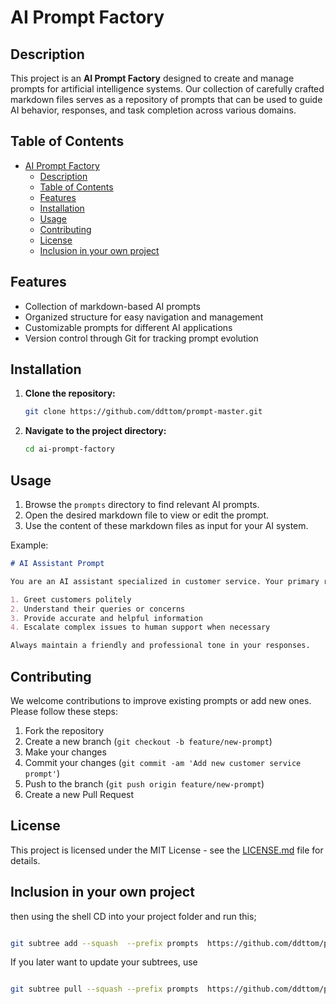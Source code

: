 # AI Prompt Factory

## Description
This project is an **AI Prompt Factory** designed to create and manage prompts for artificial intelligence systems. Our collection of carefully crafted markdown files serves as a repository of prompts that can be used to guide AI behavior, responses, and task completion across various domains.

## Table of Contents
- [AI Prompt Factory](#ai-prompt-factory)
  - [Description](#description)
  - [Table of Contents](#table-of-contents)
  - [Features](#features)
  - [Installation](#installation)
  - [Usage](#usage)
  - [Contributing](#contributing)
  - [License](#license)
  - [Inclusion in your own project](#inclusion-in-your-own-project)

## Features
- Collection of markdown-based AI prompts
- Organized structure for easy navigation and management
- Customizable prompts for different AI applications
- Version control through Git for tracking prompt evolution

## Installation
1. **Clone the repository:**
   ```bash
   git clone https://github.com/ddttom/prompt-master.git
   ```
2. **Navigate to the project directory:**
   ```bash
   cd ai-prompt-factory
   ```

## Usage
1. Browse the `prompts` directory to find relevant AI prompts.
2. Open the desired markdown file to view or edit the prompt.
3. Use the content of these markdown files as input for your AI system.

Example:
```markdown
# AI Assistant Prompt

You are an AI assistant specialized in customer service. Your primary role is to:

1. Greet customers politely
2. Understand their queries or concerns
3. Provide accurate and helpful information
4. Escalate complex issues to human support when necessary

Always maintain a friendly and professional tone in your responses.
```

## Contributing
We welcome contributions to improve existing prompts or add new ones. Please follow these steps:

1. Fork the repository
2. Create a new branch (`git checkout -b feature/new-prompt`)
3. Make your changes
4. Commit your changes (`git commit -am 'Add new customer service prompt'`)
5. Push to the branch (`git push origin feature/new-prompt`)
6. Create a new Pull Request

## License
This project is licensed under the MIT License - see the [LICENSE.md](LICENSE.md) file for details.


## Inclusion in your own project


then using the shell CD into your project folder and run this;

```sh

git subtree add --squash  --prefix prompts  https://github.com/ddttom/prompt-master main

```

If you later want to update your subtrees, use 

```sh

git subtree pull --squash --prefix prompts  https://github.com/ddttom/prompt-master main


```